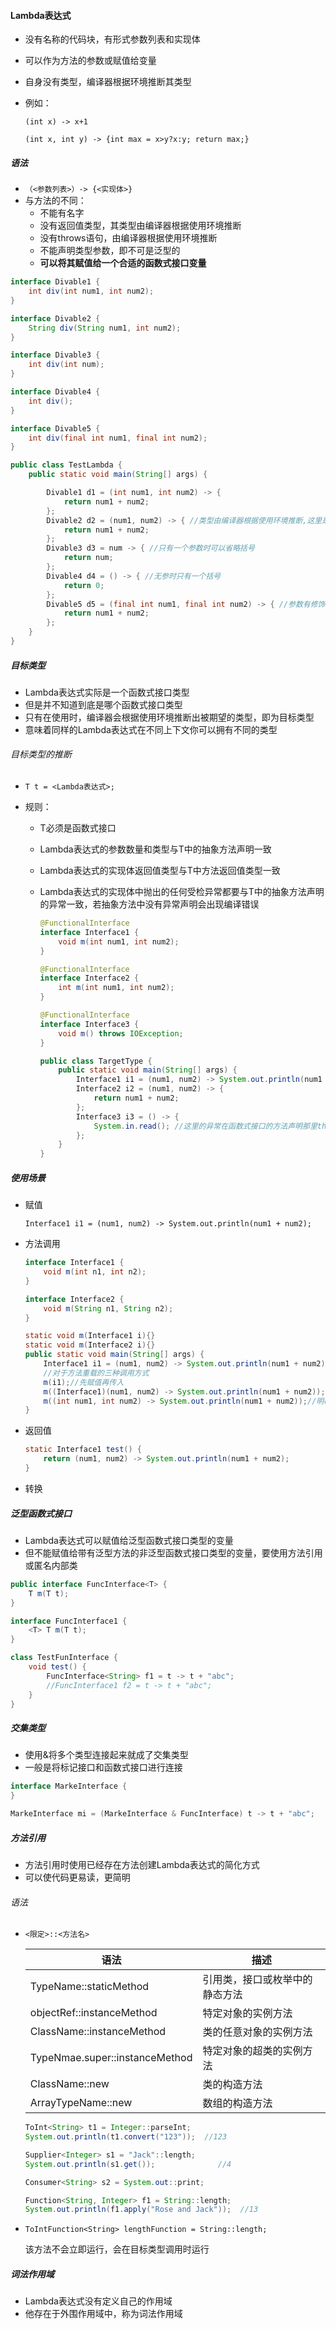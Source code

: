 #### Lambda表达式

- 没有名称的代码块，有形式参数列表和实现体

- 可以作为方法的参数或赋值给变量

- 自身没有类型，编译器根据环境推断其类型

- 例如：

  `(int x) -> x+1`

  `(int x, int y) -> {int max = x>y?x:y; return max;}`

##### 语法

- `（<参数列表>）-> {<实现体>}`
- 与方法的不同：
  - 不能有名字
  - 没有返回值类型，其类型由编译器根据使用环境推断
  - 没有throws语句，由编译器根据使用环境推断
  - 不能声明类型参数，即不可是泛型的
  - **可以将其赋值给一个合适的函数式接口变量**

```java
interface Divable1 {
    int div(int num1, int num2);
}

interface Divable2 {
    String div(String num1, int num2);
}

interface Divable3 {
    int div(int num);
}

interface Divable4 {
    int div();
}

interface Divable5 {
    int div(final int num1, final int num2);
}

public class TestLambda {
    public static void main(String[] args) {

        Divable1 d1 = (int num1, int num2) -> {
            return num1 + num2;
        };
        Divable2 d2 = (num1, num2) -> {	//类型由编译器根据使用环境推断,这里是String,String
            return num1 + num2;
        };
        Divable3 d3 = num -> { //只有一个参数时可以省略括号
            return num;
        };
        Divable4 d4 = () -> { //无参时只有一个括号
            return 0;
        };
        Divable5 d5 = (final int num1, final int num2) -> { //参数有修饰符的要加上修饰符
            return num1 + num2;
        };
    }
}
```

##### 目标类型

- Lambda表达式实际是一个函数式接口类型
- 但是并不知道到底是哪个函数式接口类型
- 只有在使用时，编译器会根据使用环境推断出被期望的类型，即为目标类型
- 意味着同样的Lambda表达式在不同上下文你可以拥有不同的类型

###### 目标类型的推断

- `T t = <Lambda表达式>;`

- 规则：

  - T必须是函数式接口

  - Lambda表达式的参数数量和类型与T中的抽象方法声明一致

  - Lambda表达式的实现体返回值类型与T中方法返回值类型一致

  - Lambda表达式的实现体中抛出的任何受检异常都要与T中的抽象方法声明的异常一致，若抽象方法中没有异常声明会出现编译错误

    ```java
    @FunctionalInterface
    interface Interface1 {
        void m(int num1, int num2);
    }
    
    @FunctionalInterface
    interface Interface2 {
        int m(int num1, int num2);
    }
    
    @FunctionalInterface
    interface Interface3 {
        void m() throws IOException;
    }
    
    public class TargetType {
        public static void main(String[] args) {
            Interface1 i1 = (num1, num2) -> System.out.println(num1 + num2);
            Interface2 i2 = (num1, num2) -> {
                return num1 + num2;
            };
            Interface3 i3 = () -> {
                System.in.read(); //这里的异常在函数式接口的方法声明那里throws，或者就在此处try-catch
            };
        }
    }
    ```

##### 使用场景

- 赋值

  `Interface1 i1 = (num1, num2) -> System.out.println(num1 + num2);`

- 方法调用

  ```java
  interface Interface1 {
      void m(int n1, int n2);
  }
  
  interface Interface2 {
      void m(String n1, String n2);
  }
  ```

  ```java
  static void m(Interface1 i){}
  static void m(Interface2 i){}
  public static void main(String[] args) {
      Interface1 i1 = (num1, num2) -> System.out.println(num1 + num2);
      //对于方法重载的三种调用方式
      m(i1);//先赋值再传入
      m((Interface1)(num1, num2) -> System.out.println(num1 + num2));//使用强制类型转换
      m((int num1, int num2) -> System.out.println(num1 + num2));//明确Lambda表达式的参数类型
  }
  ```

- 返回值

  ```java
  static Interface1 test() {
      return (num1, num2) -> System.out.println(num1 + num2);
  }
  ```

- 转换

##### 泛型函数式接口

- Lambda表达式可以赋值给泛型函数式接口类型的变量
- 但不能赋值给带有泛型方法的非泛型函数式接口类型的变量，要使用方法引用或匿名内部类

```java
public interface FuncInterface<T> {
    T m(T t);
}

interface FuncInterface1 {
    <T> T m(T t);
}

class TestFunInterface {
    void test() {
        FuncInterface<String> f1 = t -> t + "abc";
        //FuncInterface1 f2 = t -> t + "abc";
    }
}
```

##### 交集类型

- 使用&将多个类型连接起来就成了交集类型
- 一般是将标记接口和函数式接口进行连接

```java
interface MarkeInterface {
}

MarkeInterface mi = (MarkeInterface & FuncInterface) t -> t + "abc";
```

##### 方法引用

- 方法引用时使用已经存在方法创建Lambda表达式的简化方式
- 可以使代码更易读，更简明

###### 语法

- `<限定>::<方法名>`

  | 语法                           | 描述                           |
  | ------------------------------ | ------------------------------ |
  | TypeName::staticMethod         | 引用类，接口或枚举中的静态方法 |
  | objectRef::instanceMethod      | 特定对象的实例方法             |
  | ClassName::instanceMethod      | 类的任意对象的实例方法         |
  | TypeNmae.super::instanceMethod | 特定对象的超类的实例方法       |
  | ClassName::new                 | 类的构造方法                   |
  | ArrayTypeName::new             | 数组的构造方法                 |

  ```java
  ToInt<String> t1 = Integer::parseInt;
  System.out.println(t1.convert("123"));  //123
  
  Supplier<Integer> s1 = "Jack"::length;
  System.out.println(s1.get());              //4
  
  Consumer<String> s2 = System.out::print;
  
  Function<String, Integer> f1 = String::length;
  System.out.println(f1.apply("Rose and Jack"));  //13
  ```

- `ToIntFunction<String> lengthFunction = String::length;`

  该方法不会立即运行，会在目标类型调用时运行

##### 词法作用域

- Lambda表达式没有定义自己的作用域
- 他存在于外围作用域中，称为词法作用域